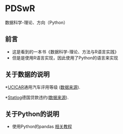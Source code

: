 # PDSwR
数据科学-理论、方向（Python）


## 前言
* 这是看到的一本书《数据科学-理论、方法与R语言实践》
* 但是是使用R语言实现，因此使用了Python的语言来实现

## 关于数据的说明

*[UCICAR](UCICar)通用汽车评用等级 ([数据来源](http://archive.ics.uci.edu/ml/machine-learning-databases/car/)).

*[Statlog](Statlog)德国贷款违约([数据来源](http://archive.ics.uci.edu/ml/machine-learning-databases/statlog/german/)).

## 关于Python的说明
* 使用Python的pandas [相关教程](http://pandas.pydata.org/pandas-docs/stable/search.html?q=replace)